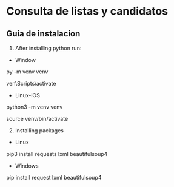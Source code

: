 # Consulta de listas y candidatos

## Guia de instalacion


1. After installing python run:

- Window

py -m venv venv

ven\Scripts\activate

- Linux-iOS

python3 -m venv venv

source venv/bin/activate

2. Installing packages

- Linux

pip3 install requests lxml beautifulsoup4

- Windows

pip install request lxml beautifulsoup4

